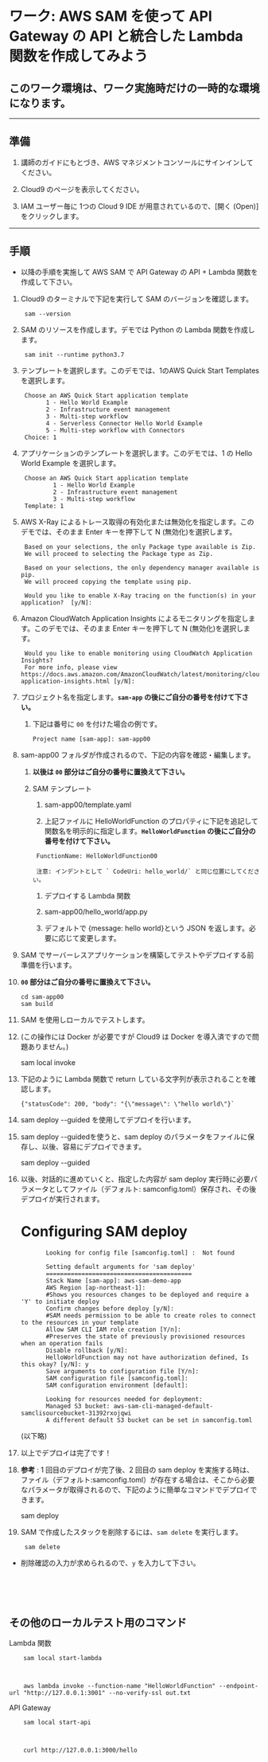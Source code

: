 # ワーク: AWS SAM を使って API Gateway の API と統合した Lambda 関数を作成してみよう

## このワーク環境は、ワーク実施時だけの一時的な環境になります。

---

## 準備

1. 講師のガイドにもとづき、AWS マネジメントコンソールにサインインしてください。

2. Cloud9 のページを表示してください。

3. IAM ユーザー毎に 1つの Cloud 9 IDE が用意されているので、[開く (Open)] をクリックします。

---

## 手順
* 以降の手順を実施して AWS SAM で API Gateway の API + Lambda 関数を作成して下さい。
      
1. Cloud9 のターミナルで下記を実行して SAM のバージョンを確認します。

        
        sam --version
        

1. SAM のリソースを作成します。デモでは Python の Lambda 関数を作成します。

        
        sam init --runtime python3.7
        

1. テンプレートを選択します。このデモでは、1のAWS Quick Start Templatesを選択します。

        
        Choose an AWS Quick Start application template
              1 - Hello World Example
              2 - Infrastructure event management
              3 - Multi-step workflow
              4 - Serverless Connector Hello World Example
              5 - Multi-step workflow with Connectors
        Choice: 1
        

1. アプリケーションのテンプレートを選択します。このデモでは、1 の Hello World Example を選択します。

        
        Choose an AWS Quick Start application template
                1 - Hello World Example
                2 - Infrastructure event management
                3 - Multi-step workflow
        Template: 1
        

1. AWS X-Ray によるトレース取得の有効化または無効化を指定します。このデモでは、そのまま Enter キーを押下して N (無効化)を選択します。

        
        Based on your selections, the only Package type available is Zip.
        We will proceed to selecting the Package type as Zip.

        Based on your selections, the only dependency manager available is pip.
        We will proceed copying the template using pip.

        Would you like to enable X-Ray tracing on the function(s) in your application?  [y/N]: 

1. Amazon CloudWatch Application Insights によるモニタリングを指定します。このデモでは、そのまま Enter キーを押下して N (無効化)を選択します。  

        Would you like to enable monitoring using CloudWatch Application Insights?
        For more info, please view https://docs.aws.amazon.com/AmazonCloudWatch/latest/monitoring/cloudwatch-application-insights.html [y/N]: 

1. プロジェクト名を指定します。**`sam-app` の後にご自分の番号を付けて下さい。**

   1. 下記は番号に `00` を付けた場合の例です。
        ```
        Project name [sam-app]: sam-app00
        ```
1. sam-app00 フォルダが作成されるので、下記の内容を確認・編集します。

   1. **以後は `00` 部分はご自分の番号に置換えて下さい。**

   1. SAM テンプレート
 
       1. sam-app00/template.yaml 
 
         1. 上記ファイルに HelloWorldFunction のプロパティに下記を追記して関数名を明示的に指定します。**`HelloWorldFunction` の後にご自分の番号を付けて下さい。**

           FunctionName: HelloWorldFunction00

           注意: インデントとして ` CodeUri: hello_world/` と同じ位置にしてください。

       1. デプロイする Lambda 関数

      1. sam-app00/hello_world/app.py

        1. デフォルトで {message: hello world}という JSON を返します。必要に応じて変更します。　

1. SAM でサーバーレスアプリケーションを構築してテストやデプロイする前準備を行います。

  1. **`00` 部分はご自分の番号に置換えて下さい。**
        
        ```
        cd sam-app00
        sam build
        ```

1. SAM を使用しローカルでテストします。

  1. (この操作には Docker が必要ですが Cloud9 は Docker を導入済ですので問題ありません。)

        
        sam local invoke 
        
  1. 下記のように Lambda 関数で return している文字列が表示されることを確認します。
        ```
        {"statusCode": 200, "body": "{\"message\": \"hello world\"}`
        ```
1. sam deploy --guided を使用してデプロイを行います。

  1. sam deploy --guidedを使うと、sam deploy のパラメータをファイルに保存し、以後、容易にデプロイできます。
        
        sam deploy --guided
        

  1. 以後、対話的に進めていくと、指定した内容が sam deploy 実行時に必要パラメータとしてファイル（デフォルト: samconfig.toml）保存され、その後デプロイが実行されます。

        
        Configuring SAM deploy
        ======================

                Looking for config file [samconfig.toml] :  Not found

                Setting default arguments for 'sam deploy'
                =========================================
                Stack Name [sam-app]: aws-sam-demo-app
                AWS Region [ap-northeast-1]: 
                #Shows you resources changes to be deployed and require a 'Y' to initiate deploy
                Confirm changes before deploy [y/N]: 
                #SAM needs permission to be able to create roles to connect to the resources in your template
                Allow SAM CLI IAM role creation [Y/n]: 
                #Preserves the state of previously provisioned resources when an operation fails
                Disable rollback [y/N]: 
                HelloWorldFunction may not have authorization defined, Is this okay? [y/N]: y
                Save arguments to configuration file [Y/n]: 
                SAM configuration file [samconfig.toml]: 
                SAM configuration environment [default]: 

                Looking for resources needed for deployment:
                Managed S3 bucket: aws-sam-cli-managed-default-samclisourcebucket-31392rxojqwi
                A different default S3 bucket can be set in samconfig.toml
        (以下略)
        
  1. 以上でデプロイは完了です！

  1. **参考** : 1 回目のデプロイが完了後、2 回目の sam deploy を実施する時は、ファイル（デフォルト:samconfig.toml）が存在する場合は、そこから必要なパラメータが取得されるので、下記のように簡単なコマンドでデプロイできます。

        
        sam deploy 
        
1. SAM で作成したスタックを削除するには、`sam delete` を実行します。

        
        sam delete

  - 削除確認の入力が求められるので、`y` を入力して下さい。 
 <br />
 <br />
 <br />


## その他のローカルテスト用のコマンド 

Lambda 関数
        
        sam local start-lambda
        

        
        aws lambda invoke --function-name "HelloWorldFunction" --endpoint-url "http://127.0.0.1:3001" --no-verify-ssl out.txt
        

API Gateway
        
        sam local start-api
        

        
        curl http://127.0.0.1:3000/hello
        





